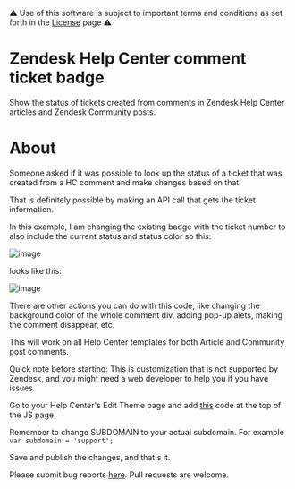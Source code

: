 ⚠️ Use of this software is subject to important terms and conditions as set forth in the [License](https://aculligan.github.io/license) page ⚠️

# Zendesk Help Center comment ticket badge

Show the status of tickets created from comments in Zendesk Help Center articles and Zendesk Community posts.

# About

Someone asked if it was possible to look up the status of a ticket that was created from a HC comment and make changes based on that.

That is definitely possible by making an API call that gets the ticket information. 

In this example, I am changing the existing badge with the ticket number to also include the current status and status color so this:

![image](https://support.zendesk.com/hc/user_images/l9JFTz2VPfG1eCEFG6LXtA.png)

looks like this:

![image](https://support.zendesk.com/hc/user_images/QodhCdDLgHFmvRWxccsDpw.png)

There are other actions you can do with this code, like changing the background color of the whole comment div, adding pop-up alets, making the comment disappear, etc.

This will work on all Help Center templates for both Article and Community post comments.

Quick note before starting: This is customization that is not supported by Zendesk, and you might need a web developer to help you if you have issues.

Go to your Help Center's Edit Theme page and add [this](/script.js) code at the top of the JS page.

Remember to change SUBDOMAIN to your actual subdomain. For example ```var subdomain = 'support';```

Save and publish the changes, and that's it.

Please submit bug reports [here](https://github.com/aculligan/Zendesk_Help_Center_comment_ticket_badge/issues). Pull requests are welcome.
